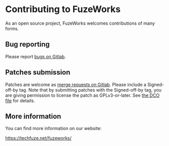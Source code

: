 # Contributing to FuzeWorks

As an open source project, FuzeWorks welcomes contributions of many forms.

## Bug reporting

Please report [bugs on Gitlab][1].

[1]: http://git.techfuze.net/fuzeworks/core/issues/new

## Patches submission

Patches are welcome as [merge requests on Gitlab][2].  Please include a
Signed-off-by tag.  Note that by submitting patches with the Signed-off-by
tag, you are giving permission to license the patch as GPLv3-or-later.  See
[the DCO file][3] for details.

[2]: http://git.techfuze.net/fuzeworks/core/merge_requests/new
[3]: http://git.techfuze.net/fuzeworks/core/blob/master/DCO

## More information

You can find more information on our website:

https://techfuze.net/fuzeworks/